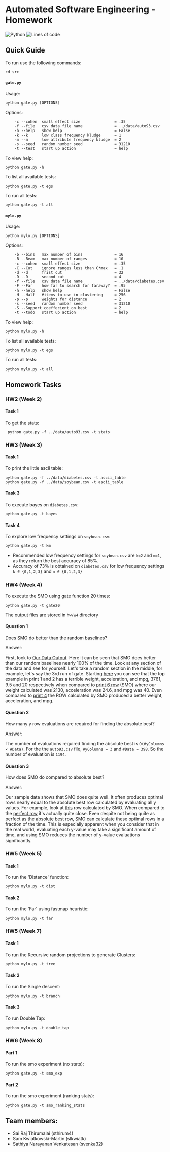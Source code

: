 # Automated Software Engineering - Homework
![Python](https://img.shields.io/badge/python-v3.10+-brightgreen.svg)
![Lines of code](https://tokei.rs/b1/github/ase-spring24-team/hw1)

## Quick Guide
To run use the following commands:
```
cd src
```
#### `gate.py`
Usage: 
```
python gate.py [OPTIONS]
```

Options:
```
    -c --cohen  small effect size               = .35
    -f --file   csv data file name              = ../data/auto93.csv
    -h --help   show help                       = False
    -k --k      low class frequency kludge      = 1
    -m --m      low attribute frequency kludge  = 2
    -s --seed   random number seed              = 31210
    -t --test   start up action                 = help
```
To view help:
```
python gate.py -h
```
To list all available tests:
```
python gate.py -t egs
```
To run all tests:
```
python gate.py -t all
```
#### `mylo.py`
Usage: 
```
python mylo.py [OPTIONS]
```

Options:
```
    -b --bins   max number of bins              = 16
    -B --Beam   max number of ranges            = 10
    -c --cohen  small effect size               = .35
    -C --Cut    ignore ranges less than C*max   = .1
    -d --d      frist cut                       = 32
    -D --D      second cut                      = 4
    -f --file   csv data file name              = ../data/diabetes.csv
    -F --Far    how far to search for faraway?  = .95
    -h --help   show help                       = False
    -H --Half   #items to use in clustering     = 256
    -p --p      weights for distance            = 2
    -s --seed   random number seed              = 31210
    -S --Support coeffecient on best            = 2
    -t --todo   start up action                 = help
```
To view help:
```
python mylo.py -h
```
To list all available tests:
```
python mylo.py -t egs
```
To run all tests:
```
python mylo.py -t all
```


## Homework Tasks
### HW2 (Week 2)
#### Task 1
To get the stats:
```
 python gate.py -f ../data/auto93.csv -t stats
```
### HW3 (Week 3)
#### Task 1
To print the little ascii table:
```
python gate.py -f ../data/diabetes.csv -t ascii_table
python gate.py -f ../data/soybean.csv -t ascii_table
```
#### Task 3
To execute bayes on `diabetes.csv`:
```
python gate.py -t bayes
```
#### Task 4
To explore low frequency settings on `soybean.csv`:
```
python gate.py -t km
```
- Recommended low frequency settings for `soybean.csv` are `k=2` and `m=1`, as they return the best accuracy of 85%.
- Accuracy of 73% is obtained on `diabetes.csv` for low frequency settings `k ∈ {0,1,2,3}` and `m ∈ {0,1,2,3}`

### HW4 (Week 4)
To execute the SMO using gate function 20 times:
```
python gate.py -t gate20
```
The output files are stored in `hw/w4` directory
#### Question 1
Does SMO do better than the random baselines?

Answer: 

First, look to [Our Data Output](hw/w4/gate20.out). Here it can be seen that SMO does better than our random baselines nearly 100% of the time. Look at any section of the data and see for yourself. Let's take a random section in the middle, for example, let's say the 3rd run of gate. Starting [here](https://github.com/ase-spring24-team/hw1/blob/486b3803628fcd86753fdf7f23e3ac5a1fcb8804/hw/w4/gate20.out#L445) you can see that the top example in print 1 and 2 has a terrible weight, acceleration, and mpg, 3761, 9.5 and 20 respectively when compared to [print 6 row](https://github.com/ase-spring24-team/hw1/blob/486b3803628fcd86753fdf7f23e3ac5a1fcb8804/hw/w4/gate20.out#L665) (SMO) where our weight calculated was 2130, acceleration was 24.6, and mpg was 40. Even compared to [print 4](https://github.com/ase-spring24-team/hw1/blob/486b3803628fcd86753fdf7f23e3ac5a1fcb8804/hw/w4/gate20.out#L659) the ROW calculated by SMO produced a better weight, acceleration, and mpg.

#### Question 2
How many y row evaluations are required for finding the absolute best?

Answer: 

The number of evaluations required finding the absolute best is `O(#yColumns × #Data)`. For the the `auto93.csv` file, `#yColumns = 3` and `#Data = 398`. So the number of evaluation is `1194`.

#### Question 3
How does SMO do compared to absolute best?

Answer:

Our sample data shows that SMO does quite well. It often produces optimal rows nearly equal to the absolute best row calculated by evaluating all y values. For example, look at [this](https://github.com/ase-spring24-team/hw1/blob/486b3803628fcd86753fdf7f23e3ac5a1fcb8804/hw/w4/gate20.out#L887) row calculated by SMO. When compared to the [perfect row](https://github.com/ase-spring24-team/hw1/blob/486b3803628fcd86753fdf7f23e3ac5a1fcb8804/hw/w4/gate20.out#L727) it's actually quite close. Even despite not being quite as perfect as the absolute best row, SMO can calculate these optimal rows in a fraction of the time. This is especially apparent when you consider that in the real world, evaluating each y-value may take a significant amount of time, and using SMO reduces the number of y-value evaluations significantly.

### HW5 (Week 5)
#### Task 1
To run the 'Distance' function:
```
python mylo.py -t dist
```
#### Task 2
To run the 'Far' using fastmap heuristic:
```
python mylo.py -t far  
```

### HW5 (Week 7)
#### Task 1
To run the Recursive random projections to generate Clusters:
```
python mylo.py -t tree 
```
#### Task 2
To run the Single descent:
```
python mylo.py -t branch 
```
#### Task 3
To run Double Tap:
```
python mylo.py -t double_tap  
```

### HW6 (Week 8)
#### Part 1
To run the smo experiment (no stats):
```
python gate.py -t smo_exp
```
#### Part 2
To run the smo experiment (ranking stats):
```
python gate.py -t smo_ranking_stats
```

## Team members:

- Sai Raj Thirumalai (sthirum4)
- Sam Kwiatkowski-Martin (slkwiatk)
- Sathiya Narayanan Venkatesan (svenka32)
